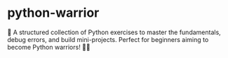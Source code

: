 # python-warrior
🐍 A structured collection of Python exercises to master the fundamentals, debug errors, and build mini-projects. Perfect for beginners aiming to become Python warriors! 💪🔥
